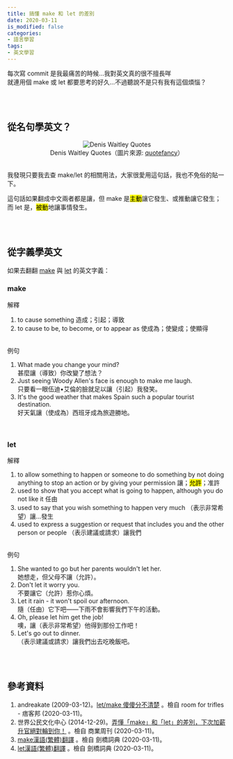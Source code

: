 ```yaml
---
title: 搞懂 make 和 let 的差別
date: 2020-03-11
is_modified: false
categories:
- 語言學習
tags:
- 英文學習
--- 
```


每次寫 commit 是我最痛苦的時候...我對英文真的很不擅長咩  
就連用個 make 或 let 都要思考的好久...不過聽說不是只有我有這個煩惱？

<!--more-->
<br><br>

## 從名句學英文？

<center> <img src="https://i.imgur.com/ZtyUiK8.jpg" alt="Denis Waitley Quotes"></center>
<center class="imgtext">Denis Waitley Quotes（圖片來源: <a href="https://quotefancy.com/quote/793846/Denis-Waitley-Losers-let-it-happen-winners-make-it-happen"  class="imgtext">quotefancy</a>）</center>
<br>

我發現只要我去查 make/let 的相關用法，大家很愛用這句話，我也不免俗的貼一下。

這句話如果翻成中文兩者都是讓，但 make 是<mark>主動</mark>讓它發生、或推動讓它發生；而 let 是，<mark>被動</mark>地讓事情發生。


<br><br>

## 從字義學英文

如果去翻翻 [make](https://dictionary.cambridge.org/zht/%E8%A9%9E%E5%85%B8/%E8%8B%B1%E8%AA%9E-%E6%BC%A2%E8%AA%9E-%E7%B9%81%E9%AB%94/make) 與 [let](https://dictionary.cambridge.org/zht/%E8%A9%9E%E5%85%B8/%E8%8B%B1%E8%AA%9E-%E6%BC%A2%E8%AA%9E-%E7%B9%81%E9%AB%94/let) 的英文字義：


### make
解釋
1. to cause something 造成；引起；導致
2. to cause to be, to become, or to appear as 使成為；使變成；使顯得
 
<br> 例句  
1. What made you change your mind?  
    甚麼讓（導致）你改變了想法？    
2. Just seeing Woody Allen's face is enough to make me laugh.   
    只要看一眼伍迪•艾倫的臉就足以讓（引起）我發笑。
3. It's the good weather that makes Spain such a popular tourist destination.  
    好天氣讓（使成為）西班牙成為旅遊勝地。

<br> 


### let
解釋
1. to allow something to happen or someone to do something by not doing anything to stop an action or by giving your permission 讓；<mark>允許</mark>；准許
2. used to show that you accept what is going to happen, although you do not like it 任由
3. used to say that you wish something to happen very much （表示非常希望）讓…發生
4. used to express a suggestion or request that includes you and the other person or people （表示建議或請求）讓我們

<br> 例句
1. She wanted to go but her parents wouldn't let her.   
    她想走，但父母不讓（允許）。
2. Don't let it worry you.  
    不要讓它（允許）惹你心煩。
3. Let it rain - it won't spoil our afternoon.  
    隨（任由）它下吧——下雨不會影響我們下午的活動。
4. Oh, please let him get the job!  
    噢，讓（表示非常希望）他得到那份工作吧！
5. Let's go out to dinner.  
    （表示建議或請求）讓我們出去吃晚飯吧。

<br><br> 

## 參考資料 
1. andreakate (2009-03-12)。[let/make 傻傻分不清楚](https://andreakate.pixnet.net/blog/post/23244879) 。檢自 room for trifles - 痞客邦 (2020-03-11)。
2. 世界公民文化中心 (2014-12-29)。[弄懂「make」和「let」的差別，下次加薪升官絕對輪到你！](https://www.businessweekly.com.tw/careers/blog/10590) 。檢自 商業周刊 (2020-03-11)。
3. [make漢語(繁體)翻譯](https://dictionary.cambridge.org/zht/%E8%A9%9E%E5%85%B8/%E8%8B%B1%E8%AA%9E-%E6%BC%A2%E8%AA%9E-%E7%B9%81%E9%AB%94/make) 。檢自 劍橋詞典 (2020-03-11)。
4. [let漢語(繁體)翻譯](https://dictionary.cambridge.org/zht/%E8%A9%9E%E5%85%B8/%E8%8B%B1%E8%AA%9E-%E6%BC%A2%E8%AA%9E-%E7%B9%81%E9%AB%94/let) 。檢自 劍橋詞典 (2020-03-11)。